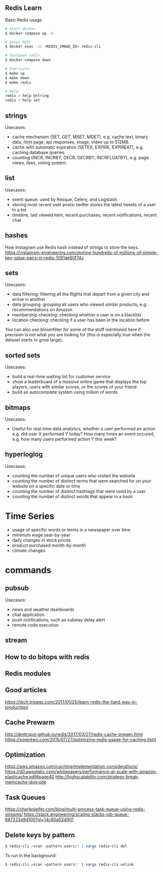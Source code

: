 ## Redis Learn

Basic Redis usage.

```bash
# Start docker.
$ docker-compose up -d

# Enter REPL
$ docker exec -it <REDIS_IMAGE_ID> redis-cli

# Shutdown redis.
$ docker-compose down

# Shortcuts
$ make up
$ make down
$ make redis

# Help
redis > help @string
redis > help set
```

## strings

Usecases:

- cache mechanism (SET, GET, MSET, MGET), e.g. cache text, binary data, html page, api responses, image, video up to 512MB.
- cache with automatic expiration (SETEX, EXPIRE, EXPIREAT), e.g. caching database queries.
- counting (INCR, INCRBY, DECR, DECRBY, INCRFLOATBY), e.g. page views, likes, voting system.

## list

Usecases:
- event queue: used by Resque, Celery, and Logstash
- storing most recent user posts: twitter stores the latest tweets of a user in a list
- timeline, last viewed item, recent purchases, recent notifications, recent chat

## hashes

How Instagram use Redis hash instead of strings to store the keys.
https://instagram-engineering.com/storing-hundreds-of-millions-of-simple-key-value-pairs-in-redis-1091ae80f74c

## sets

Usecases:

- data filtering: filtering all the flights that depart from a given city and arrive in another
- data grouping: grouping all users who viewed similar products, e.g. recommendations on Amazon
- membership checking: checking whether a user is on a blacklist
- location checking: checking if a user has been in the location before

You can also use bloomfilter for some of the stuff mentioned here if precision is not what you are looking for (this is especially true when the dataset starts to grow large).

## sorted sets

Usecases:
- build a real-time waiting list for customer service
- show a leaderboard of a massive online game that displays the top players, users with similar scores, or the scores of your friend
- build an autocomplete system using million of words

## bitmaps

Usecases:
- Useful for real-time data analytics, whether a user performed an action e.g. did user X performed Y today? How many times an event occured, e.g. how many users performed action Y this week?

## hyperloglog

Usecases:
- counting the number of unique users who visited the website 
- counting the number of distinct terms that were searched for on your website on a specific date or time
- counting the number of distinct hashtags that were used by a user
- counting the number of distinct words that appear in a book

# Time Series

- usage of specific words or terms in a newspaper over time
- minimum wage year-by-year
- daily changes in stock prices
- product purchased month-by-month
- climate changes

# commands

## pubsub

Usecases:
- news and weather dashboards
- chat application
- push notifications, such as subway delay alert
- remote code execution

## stream

## How to do bitops with redis
## Redis modules

## Good articles

https://tech.trivago.com/2017/01/25/learn-redis-the-hard-way-in-production/

## Cache Prewarm

http://dmitrypol.github.io/redis/2017/03/27/redis-cache-pregen.html
https://sorentwo.com/2015/07/27/optimizing-redis-usage-for-caching.html

## Optimization
https://aws.amazon.com/caching/implementation-considerations/
https://d0.awsstatic.com/whitepapers/performance-at-scale-with-amazon-elasticache.pdf#page40
http://highscalability.com/strategy-break-memcache-dog-pile

## Task Queues

https://charlesleifer.com/blog/multi-process-task-queue-using-redis-streams/
https://slack.engineering/scaling-slacks-job-queue-687222e9d100?gi=14c80a524901

## Delete keys by pattern

```bash
$ redis-cli —scan —pattern users:* | xargs redis-cli del
```
To run in the background:
```bash
$ redis-cli —scan —pattern users:* | xargs redis-cli unlink
```

